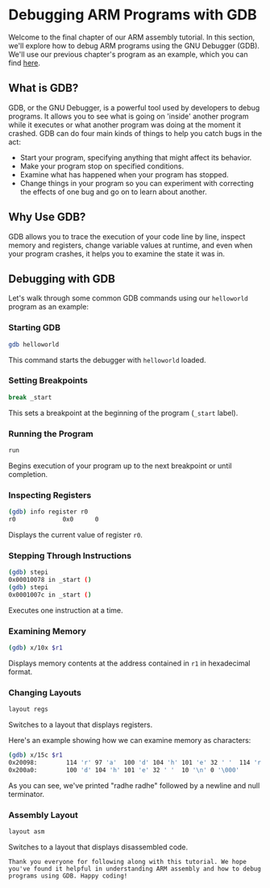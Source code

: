 # Debugging ARM Programs with GDB

Welcome to the final chapter of our ARM assembly tutorial. In this section, we'll explore how to debug ARM programs using the GNU Debugger (GDB). We'll use our previous chapter's program as an example, which you can find [here](https://github.com/Shikha-code36/assembly-ARM-tutorial/tree/main/printing_strings_to_terminal).

## What is GDB?

GDB, or the GNU Debugger, is a powerful tool used by developers to debug programs. It allows you to see what is going on 'inside' another program while it executes or what another program was doing at the moment it crashed. GDB can do four main kinds of things to help you catch bugs in the act:
- Start your program, specifying anything that might affect its behavior.
- Make your program stop on specified conditions.
- Examine what has happened when your program has stopped.
- Change things in your program so you can experiment with correcting the effects of one bug and go on to learn about another.

## Why Use GDB?

GDB allows you to trace the execution of your code line by line, inspect memory and registers, change variable values at runtime, and even when your program crashes, it helps you to examine the state it was in.

## Debugging with GDB

Let's walk through some common GDB commands using our `helloworld` program as an example:

### Starting GDB

```bash
gdb helloworld
```
This command starts the debugger with `helloworld` loaded.

### Setting Breakpoints

```bash
break _start
```
This sets a breakpoint at the beginning of the program (`_start` label).

### Running the Program

```bash
run
```
Begins execution of your program up to the next breakpoint or until completion.

### Inspecting Registers

```bash
(gdb) info register r0
r0             0x0      0
```
Displays the current value of register `r0`.

### Stepping Through Instructions

```bash
(gdb) stepi
0x00010078 in _start ()
(gdb) stepi
0x0001007c in _start ()
```
Executes one instruction at a time.

### Examining Memory

```bash
(gdb) x/10x $r1
```
Displays memory contents at the address contained in `r1` in hexadecimal format.

### Changing Layouts

```bash
layout regs
```
Switches to a layout that displays registers.

Here's an example showing how we can examine memory as characters:

```bash
(gdb) x/15c $r1
0x20098:        114 'r' 97 'a'  100 'd' 104 'h' 101 'e' 32 ' '  114 'r' 97 'a'
0x200a0:        100 'd' 104 'h' 101 'e' 32 ' '  10 '\n' 0 '\000'        65 'A'
```

As you can see, we've printed "radhe radhe" followed by a newline and null terminator.

### Assembly Layout

```bash
layout asm
```
Switches to a layout that displays disassembled code.



```
Thank you everyone for following along with this tutorial. We hope you've found it helpful in understanding ARM assembly and how to debug programs using GDB. Happy coding!
```
